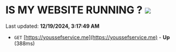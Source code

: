 # IS MY WEBSITE RUNNING ? [![](https://img.shields.io/static/v1?label=Sponsor&message=%E2%9D%A4&logo=GitHub&color=%23fe8e86)](https://github.com/sponsors/Youssef-Lehmam)

Last updated: **12/19/2024, 3:17:49 AM**

- `GET` [https://youssefservice.me](https://youssefservice.me) - **Up** (388ms)
